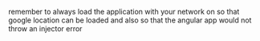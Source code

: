 remember to always load the application with your network on so that google location can be loaded
 and also so that the angular app would not throw an injector error